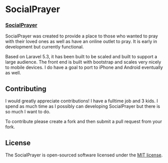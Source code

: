 # SocialPrayer
### [SocialPrayer](http://www.social-prayer.com)

SocialPrayer was created to provide a place to those who wanted to pray with their loved ones as well as have an online outlet to pray. It is early in development but currently functional. 

Based on Laravel 5.3, it has been built to be scaled and built to support a large audience. The front end is built with bootstrap and scales very nicely to mobile devices. I do have a goal to port to iPhone and Android eventually as well.

## Contributing

I would greatly appreciate contributions! I have a fulltime job and 3 kids. I spend as much time as I possibly can developing SocialPrayer but there is so much I want to do. 

To contribute please create a fork and then submit a pull request from your fork.

## License

The SocialPrayer is open-sourced software licensed under the [MIT license](http://opensource.org/licenses/MIT).
